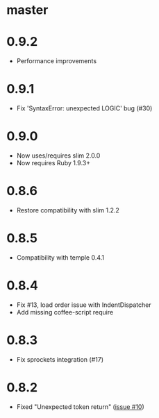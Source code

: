 # master

# 0.9.2

* Performance improvements

# 0.9.1

* Fix 'SyntaxError: unexpected LOGIC' bug (#30)

# 0.9.0

* Now uses/requires slim 2.0.0
* Now requires Ruby 1.9.3+

# 0.8.6

* Restore compatibility with slim 1.2.2

# 0.8.5

* Compatibility with temple 0.4.1

# 0.8.4

* Fix #13, load order issue with IndentDispatcher
* Add missing coffee-script require

# 0.8.3

* Fix sprockets integration (#17)

# 0.8.2

* Fixed "Unexpected token return" ([issue #10](https://github.com/jfirebaugh/skim/issues/10))
